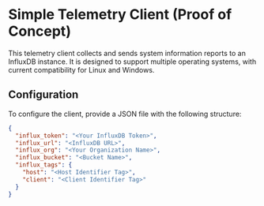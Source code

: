 # Simple Telemetry Client (Proof of Concept)


This telemetry client collects and sends system information reports to an InfluxDB instance. 
It is designed to support multiple operating systems, with current compatibility for Linux and Windows.


## Configuration
To configure the client, provide a JSON file with the following structure:


```json
{
  "influx_token": "<Your InfluxDB Token>",
  "influx_url": "<InfluxDB URL>",
  "influx_org": "<Your Organization Name>",
  "influx_bucket": "<Bucket Name>",
  "influx_tags": {
    "host": "<Host Identifier Tag>",
    "client": "<Client Identifier Tag>"
  }
}
```


